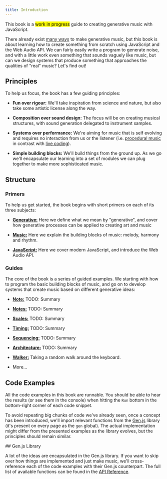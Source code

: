 ```yaml
---
title: Introduction
---
```


This book is a <mark>work in progress</mark> guide to creating generative music
with JavaScript.

There already exist
[many ways](https://github.com/ciconia/awesome-music/blob/master/README.md#music-programming)
to make generative music, but this book is about learning how to create
something from scratch using JavaScript and the Web Audio API. We can fairly
easily write a program to generate noise, and with a little work even something
that sounds vaguely like music, but can we design systems that produce something
that approaches the qualities of "real" music? Let's find out!

## Principles

To help us focus, the book has a few guiding principles:

- **Fun over rigour:** We'll take inspiration from science and nature, but also
  take some artistic license along the way.

- **Composition over sound design:** The focus will be on creating musical
  structures, with sound generation delegated to instrument samples.

- **Systems over performance:** We're aiming for music that is self evolving and
  requires no interaction from us or the listener (i.e.
  [procedural music](https://en.wikipedia.org/wiki/Generative_music#Creative/procedural)
  in contrast with [live coding](https://en.wikipedia.org/wiki/Live_coding)).

- **Simple building blocks:** We'll build things from the ground up. As we go
  we'll encapsulate our learning into a set of modules we can plug together to
  make more sophisticated music.

## Structure

### Primers

To help us get started, the book begins with short primers on each of its three
subjects:

- [**Generative:**](primers/generative) Here we define what we mean by
  "generative", and cover how generative processes can be applied to creating
  art and music

- [**Music:**](primers/music) Here we explain the building blocks of music:
  melody, harmony and rhythm.

- [**JavaScript:**](primers/javascript) Here we cover modern JavaScript, and
  introduce the Web Audio API.

### Guides

The core of the book is a series of guided examples. We starting with how to
program the basic building blocks of music, and go on to develop systems that
create music based on different generative ideas:

- [**Note:**](elements/note) TODO: Summary

- [**Notes:**](elements/notes) TODO: Summary

- [**Scales:**](elements/notes) TODO: Summary

- [**Timing:**](elements/timing) TODO: Summary

- [**Sequencing:**](elements/sequencing) TODO: Summary

- [**Architecture:**](elements/architecture) TODO: Summary

- [**Walker:**](examples/walker) Taking a random walk around the keyboard.

- More...

## Code Examples

All the code examples in this book are runnable. You should be able to hear the
results (or see them in the console) when hitting the `Run` bottom in the
bottom-right corner of each code snippet.

To avoid repeating big chunks of code we've already seen, once a concept has
been introduced, we'll import relevant functions from the
[Gen.js](https://www.npmjs.com/package/@meleyal/gen) library (it's present on
every page as the `gen` global). The actual implementation might differ from the
presented examples as the library evolves, but the principles should remain
similar.

## Gen.js Library

A lot of the ideas are encapsulated in the Gen.js library. If you want to skip
over how things are implemented and just make music, we'll cross-reference each
of the code examples with their Gen.js counterpart. The full list of available
functions can be found in the [API Reference](api/index).
